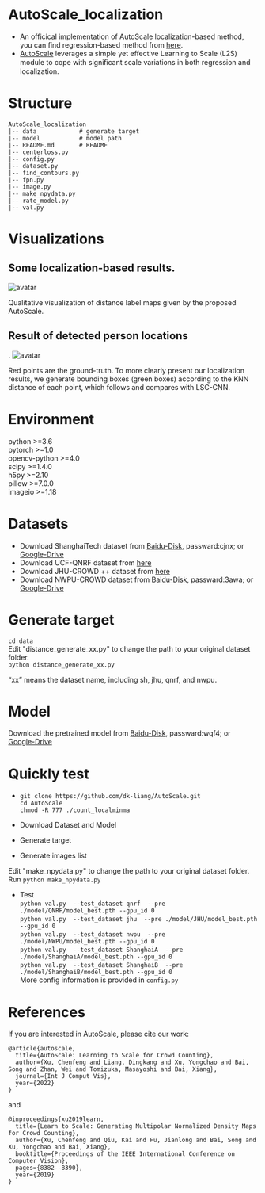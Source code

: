 # AutoScale_localization
* An officical implementation of AutoScale localization-based method, you can find regression-based method from [here](https://github.com/dkliang-hust/AutoScale_regression). 
* [AutoScale](https://arxiv.org/abs/1912.09632) leverages a simple yet effective Learning to Scale (L2S) module to cope with signiﬁcant scale variations in both regression and localization.<br />

# Structure
```
AutoScale_localization
|-- data            # generate target
|-- model           # model path 
|-- README.md       # README
|-- centerloss.py           
|-- config.py          
|-- dataset.py       
|-- find_contours.py           
|-- fpn.py         
|-- image.py
|-- make_npydata.py
|-- rate_model.py
|-- val.py        
```

# Visualizations
## Some localization-based results.
![avatar](images/result1.png)

Qualitative visualization of distance label maps given by the proposed AutoScale.

## Result of detected person locations
.
![avatar](images/localization.png)

Red points are the ground-truth. To more clearly present our localization results, we generate bounding boxes (green boxes) according to the KNN distance of each point, which follows and compares with LSC-CNN.

# Environment
python >=3.6 <br />
pytorch >=1.0 <br />
opencv-python >=4.0 <br />
scipy >=1.4.0 <br />
h5py >=2.10 <br />
pillow >=7.0.0<br />
imageio >=1.18

# Datasets
* Download ShanghaiTech dataset from [Baidu-Disk](https://pan.baidu.com/s/15WJ-Mm_B_2lY90uBZbsLwA), passward:cjnx; or [Google-Drive](https://drive.google.com/file/d/1CkYppr_IqR1s6wi53l2gKoGqm7LkJ-Lc/view?usp=sharing)
* Download UCF-QNRF dataset from  [here](https://www.crcv.ucf.edu/data/ucf-qnrf/)
* Download JHU-CROWD ++  dataset from [here](http://www.crowd-counting.com/)
* Download NWPU-CROWD dataset from [Baidu-Disk](https://pan.baidu.com/s/1VhFlS5row-ATReskMn5xTw), passward:3awa; or [Google-Drive](https://drive.google.com/file/d/1drjYZW7hp6bQI39u7ffPYwt4Kno9cLu8/view?usp=sharing)

# Generate target
```cd data```<br />
Edit "distance_generate_xx.py" to change the path to your original dataset folder.<br />
```python distance_generate_xx.py```

“xx” means the dataset name, including sh, jhu, qnrf, and  nwpu.

# Model
Download the pretrained model from [Baidu-Disk](https://pan.baidu.com/s/1ztWjl7suAnta58JWxRKQCw), passward:wqf4;  or [Google-Drive](https://drive.google.com/drive/folders/1mL8IAy8Jo1iSx2RvTWPpgW94ZX7231sn?usp=sharing)

# Quickly test
* ```git clone https://github.com/dk-liang/AutoScale.git```<br />
```cd AutoScale```<br />
```chmod -R 777 ./count_localminma```<br />
* Download Dataset and Model

* Generate target

* Generate images list

Edit "make_npydata.py" to change the path to your original dataset folder.<br />
Run ```python make_npydata.py  ```

* Test <br />
```python val.py  --test_dataset qnrf  --pre ./model/QNRF/model_best.pth --gpu_id 0```<br />
```python val.py  --test_dataset jhu  --pre ./model/JHU/model_best.pth --gpu_id 0```<br />
```python val.py  --test_dataset nwpu  --pre ./model/NWPU/model_best.pth --gpu_id 0```<br />
```python val.py  --test_dataset ShanghaiA  --pre ./model/ShanghaiA/model_best.pth --gpu_id 0```<br />
```python val.py  --test_dataset ShanghaiB  --pre ./model/ShanghaiB/model_best.pth --gpu_id 0```<br />
More config information is  provided in ```config.py  ```


# References
If you are interested in AutoScale, please cite our work:
```
@article{autoscale,
  title={AutoScale: Learning to Scale for Crowd Counting},
  author={Xu, Chenfeng and Liang, Dingkang and Xu, Yongchao and Bai, Song and Zhan, Wei and Tomizuka, Masayoshi and Bai, Xiang},
  journal={Int J Comput Vis},
  year={2022}
}
```
and
```
@inproceedings{xu2019learn,
  title={Learn to Scale: Generating Multipolar Normalized Density Maps for Crowd Counting},
  author={Xu, Chenfeng and Qiu, Kai and Fu, Jianlong and Bai, Song and Xu, Yongchao and Bai, Xiang},
  booktitle={Proceedings of the IEEE International Conference on Computer Vision},
  pages={8382--8390},
  year={2019}
}
```

